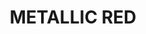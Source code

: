 ---
title: "METALLIC RED"
price: "TBA"
desc: "Opis nije dostupan"
img_path: "/assets/img/A.MIG-0188.jpg"
brand: AMMO
available: true
cat: "acrylics"
subcat: "METAL ACRYLICS  (17 mL)"
subsubcat: "SS"
---